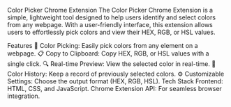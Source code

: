 Color Picker Chrome Extension
The Color Picker Chrome Extension is a simple, lightweight tool designed to help users identify and select colors from any webpage. With a user-friendly interface, this extension allows users to effortlessly pick colors and view their HEX, RGB, or HSL values.

Features
🎨 Color Picking: Easily pick colors from any element on a webpage.
📋 Copy to Clipboard: Copy HEX, RGB, or HSL values with a single click.
🔍 Real-time Preview: View the selected color in real-time.
📂 Color History: Keep a record of previously selected colors.
⚙️ Customizable Settings: Choose the output format (HEX, RGB, HSL).
Tech Stack
Frontend: HTML, CSS, and JavaScript.
Chrome Extension API: For seamless browser integration.
